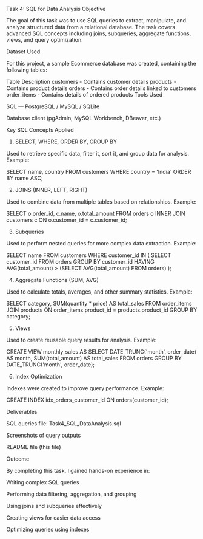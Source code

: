 Task 4: SQL for Data Analysis
Objective

The goal of this task was to use SQL queries to extract, manipulate, and analyze structured data from a relational database. The task covers advanced SQL concepts including joins, subqueries, aggregate functions, views, and query optimization.

Dataset Used

For this project, a sample Ecommerce database was created, containing the following tables:

Table	Description
customers -	Contains customer details
products - Contains product details
orders	- Contains order details linked to customers
order_items -	Contains details of ordered products
Tools Used

SQL — PostgreSQL / MySQL / SQLite

Database client (pgAdmin, MySQL Workbench, DBeaver, etc.)

Key SQL Concepts Applied
1. SELECT, WHERE, ORDER BY, GROUP BY

Used to retrieve specific data, filter it, sort it, and group data for analysis.
Example:

SELECT name, country
FROM customers
WHERE country = 'India'
ORDER BY name ASC;

2. JOINS (INNER, LEFT, RIGHT)

Used to combine data from multiple tables based on relationships.
Example:

SELECT o.order_id, c.name, o.total_amount
FROM orders o
INNER JOIN customers c ON o.customer_id = c.customer_id;

3. Subqueries

Used to perform nested queries for more complex data extraction.
Example:

SELECT name
FROM customers
WHERE customer_id IN (
    SELECT customer_id
    FROM orders
    GROUP BY customer_id
    HAVING AVG(total_amount) > (SELECT AVG(total_amount) FROM orders)
);

4. Aggregate Functions (SUM, AVG)

Used to calculate totals, averages, and other summary statistics.
Example:

SELECT category, SUM(quantity * price) AS total_sales
FROM order_items
JOIN products ON order_items.product_id = products.product_id
GROUP BY category;

5. Views

Used to create reusable query results for analysis.
Example:

CREATE VIEW monthly_sales AS
SELECT DATE_TRUNC('month', order_date) AS month,
       SUM(total_amount) AS total_sales
FROM orders
GROUP BY DATE_TRUNC('month', order_date);

6. Index Optimization

Indexes were created to improve query performance.
Example:

CREATE INDEX idx_orders_customer_id ON orders(customer_id);

Deliverables

SQL queries file: Task4_SQL_DataAnalysis.sql

Screenshots of query outputs

README file (this file)

Outcome

By completing this task, I gained hands-on experience in:

Writing complex SQL queries

Performing data filtering, aggregation, and grouping

Using joins and subqueries effectively

Creating views for easier data access

Optimizing queries using indexes
